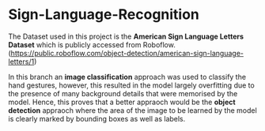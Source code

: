 # Sign-Language-Recognition
The Dataset used in this project is the **American Sign Language Letters Dataset** which is publicly accessed from Roboflow. (https://public.roboflow.com/object-detection/american-sign-language-letters/1)

In this branch an **image classification** approach was used to classify the hand gestures, however, this resulted in the model largely overfitting due to the presence of many background details that were memorised by the model. Hence, this proves that a better appraoch would be the **object detection** appraoch where the area of the image to be learned by the model is clearly marked by bounding boxes as well as labels.
